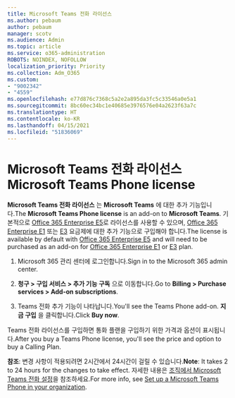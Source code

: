 ```yaml
---
title: Microsoft Teams 전화 라이선스
ms.author: pebaum
author: pebaum
manager: scotv
ms.audience: Admin
ms.topic: article
ms.service: o365-administration
ROBOTS: NOINDEX, NOFOLLOW
localization_priority: Priority
ms.collection: Adm_O365
ms.custom:
- "9002342"
- "4559"
ms.openlocfilehash: e77d876c7368c5a2e2a895da3fc5c33546a0e5a1
ms.sourcegitcommit: 8bc60ec34bc1e40685e3976576e04a2623f63a7c
ms.translationtype: HT
ms.contentlocale: ko-KR
ms.lasthandoff: 04/15/2021
ms.locfileid: "51836069"
---
```

# <a name="microsoft-teams-phone-license"></a><span data-ttu-id="0c3ad-102">Microsoft Teams 전화 라이선스</span><span class="sxs-lookup"><span data-stu-id="0c3ad-102">Microsoft Teams Phone license</span></span>

<span data-ttu-id="0c3ad-103">**Microsoft Teams 전화 라이선스** 는 **Microsoft Teams** 에 대한 추가 기능입니다.</span><span class="sxs-lookup"><span data-stu-id="0c3ad-103">The **Microsoft Teams Phone license** is an add-on to **Microsoft Teams**.</span></span> <span data-ttu-id="0c3ad-104">기본적으로 [Office 365 Enterprise E5](https://www.microsoft.com/microsoft-365/business/office-365-enterprise-e5-business-software?rtc=1&activetab=pivot%3aoverviewtab)로 라이선스를 사용할 수 있으며, [Office 365 Enterprise E1](https://products.office.com/business/office-365-enterprise-e1-business-software) 또는 [E3](https://products.office.com/business/office-365-enterprise-e3-business-software) 요금제에 대한 추가 기능으로 구입해야 합니다.</span><span class="sxs-lookup"><span data-stu-id="0c3ad-104">The license is available by default with [Office 365 Enterprise E5](https://www.microsoft.com/microsoft-365/business/office-365-enterprise-e5-business-software?rtc=1&activetab=pivot%3aoverviewtab) and will need to be purchased as an add-on for [Office 365 Enterprise E1](https://products.office.com/business/office-365-enterprise-e1-business-software) or [E3](https://products.office.com/business/office-365-enterprise-e3-business-software) plan.</span></span>

1. <span data-ttu-id="0c3ad-105">Microsoft 365 관리 센터에 로그인합니다.</span><span class="sxs-lookup"><span data-stu-id="0c3ad-105">Sign in to the Microsoft 365 admin center.</span></span>

2. <span data-ttu-id="0c3ad-106">**청구 > 구입 서비스 > 추가 기능 구독** 으로 이동합니다.</span><span class="sxs-lookup"><span data-stu-id="0c3ad-106">Go to **Billing > Purchase services > Add-on subscriptions**.</span></span> 

3. <span data-ttu-id="0c3ad-107">Teams 전화 추가 기능이 나타납니다.</span><span class="sxs-lookup"><span data-stu-id="0c3ad-107">You'll see the Teams Phone add-on.</span></span> <span data-ttu-id="0c3ad-108">**지금 구입** 을 클릭합니다.</span><span class="sxs-lookup"><span data-stu-id="0c3ad-108">Click **Buy now**.</span></span>

<span data-ttu-id="0c3ad-109">Teams 전화 라이선스를 구입하면 통화 플랜을 구입하기 위한 가격과 옵션이 표시됩니다.</span><span class="sxs-lookup"><span data-stu-id="0c3ad-109">After you buy a Teams Phone license, you'll see the price and option to buy a Calling Plan.</span></span>

<span data-ttu-id="0c3ad-110">**참조**: 변경 사항이 적용되려면 2시간에서 24시간이 걸릴 수 있습니다.</span><span class="sxs-lookup"><span data-stu-id="0c3ad-110">**Note**: It takes 2 to 24 hours for the changes to take effect.</span></span> <span data-ttu-id="0c3ad-111">자세한 내용은 [조직에서 Microsoft Teams 전화 설정](https://docs.microsoft.com/MicrosoftTeams/setting-up-your-phone-system)을 참조하세요.</span><span class="sxs-lookup"><span data-stu-id="0c3ad-111">For more info, see [Set up a Microsoft Teams Phone in your organization](https://docs.microsoft.com/MicrosoftTeams/setting-up-your-phone-system).</span></span> 

